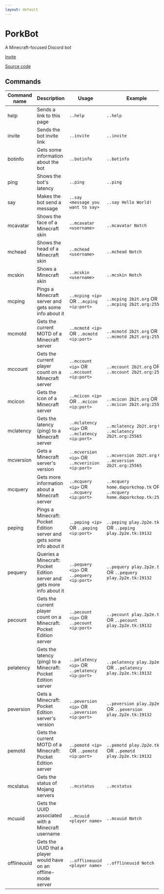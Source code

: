 ```yaml
---
layout: default
---
```


# PorkBot
A Minecraft-focused Discord bot

[Invite](https://discordapp.com/oauth2/authorize?client_id=287894637165936640&scope=bot&permissions=67226625&redirect_uri=http://www.daporkchop.tk/porkbot)

[Source code](https://github.com/DaMatrix/PorkBot)

## Commands

| Command name | Description                                                            | Usage                                          | Example                                                                | Note                                                          |
|--------------|------------------------------------------------------------------------|------------------------------------------------|------------------------------------------------------------------------|---------------------------------------------------------------|
| help         | Sends a link to this page                                              | `..help`                                       | `..help`                                                               |                                                               |
| invite       | Sends the bot invite link                                              | `..invite`                                     | `..invite`                                                             |                                                               |
| botinfo      | Gets some information about the bot                                    | `..botinfo`                                    | `..botinfo`                                                            |                                                               |
| ping         | Shows the bot's latency                                                | `..ping`                                       | `..ping`                                                               |                                                               |
| say          | Makes the bot send a message                                           | `..say <message you want to say>`              | `..say Hello World!`                                                   |                                                               |
| mcavatar     | Shows the face of a Minecraft skin                                     | `..mcavatar <username>`                        | `..mcavatar Notch`                                                     | Also works with UUID instead of username                      |
| mchead       | Shows the head of a Minecraft skin                                     | `..mchead <username>`                          | `..mchead Notch`                                                       | Also works with UUID instead of username                      |
| mcskin       | Shows a Minecraft skin                                                 | `..mcskin <username>`                          | `..mcskin Notch`                                                       | Also works with UUID instead of username                      |
| mcping       | Pings a Minecraft server and gets some info about it                   | `..mcping <ip>` OR `..mcping <ip:port>`        | `..mcping 2b2t.org` OR `..mcping 2b2t.org:25565`                       |                                                               |
| mcmotd       | Gets the current MOTD of a Minecraft server                            | `..mcmotd <ip>` OR `..mcmotd <ip:port>`        | `..mcmotd 2b2t.org` OR `..mcmotd 2b2t.org:25565`                       |                                                               |
| mccount      | Gets the current player count on a Minecraft server                    | `..mccount <ip>` OR `..mccount <ip:port>`      | `..mccount 2b2t.org` OR `..mccount 2b2t.org:25565`                     |                                                               |
| mcicon       | Gets the icon of a Minecraft server                                    | `..mcicon <ip>` OR `..mcicon <ip:port>`        | `..mcicon 2b2t.org` OR `..mcicon 2b2t.org:25565`                       |                                                               |
| mclatency    | Gets the latency (ping) to a Minecraft server                          | `..mclatency <ip>` OR `..mclatency <ip:port>`  | `..mclatency 2b2t.org` OR `..mclatency 2b2t.org:25565`                 |                                                               |
| mcversion    | Gets a Minecraft server's version                                      | `..mcversion <ip>` OR `..mcverision <ip:port>` | `..mcversion 2b2t.org` OR `..mcversion 2b2t.org:25565`                 | Returns protocol version number too                           |
| mcquery      | Gets more information about a Minecraft server                         | `..mcquery <ip>` OR `..mcquery <ip:port>`      | `..mcquery home.daporkchop.tk` OR `..mcquery home.daporkchop.tk:25565` | Only works if `enable-query` is `true` in `server.properties` |
| peping       | Pings a Minecraft: Pocket Edition server and gets some info about it   | `..peping <ip>` OR `..peping <ip:port>`        | `..peping play.2p2e.tk` OR `..peping play.2p2e.tk:19132`               |                                                               |
| pequery      | Queries a Minecraft: Pocket Edition server and gets more info about it | `..pequery <ip>` OR `..pequery <ip:port>`      | `..pequery play.2p2e.tk` OR `..pequery play.2p2e.tk:19132`             | Only works if `enable-query` is `true` in `server.properties` |
| pecount      | Gets the current player count on a Minecraft: Pocket Edition server    | `..pecount <ip>` OR `..pecount <ip:port>`      | `..pecount play.2p2e.tk` OR `..pecount play.2p2e.tk:19132`             |                                                               |
| pelatency    | Gets the latency (ping) to a Minecraft: Pocket Edition server          | `..pelatency <ip>` OR `..pelatency <ip:port>`  | `..pelatency play.2p2e.tk` OR `..pelatency play.2p2e.tk:19132`         |                                                               |
| peversion    | Gets a Minecraft: Pocket Edition server's version                      | `..peversion <ip>` OR `..peversion <ip:port>`  | `..peversion play.2p2e.tk` OR `..peversion play.2p2e.tk:19132`         |                                                               |
| pemotd       | Gets the current MOTD of a Minecraft: Pocket Edition server            | `..pemotd <ip>` OR `..pemotd <ip:port>`        | `..pemotd play.2p2e.tk` OR `..pemotd play.2p2e.tk:19132`               |                                                               |
| mcstatus     | Gets the status of Mojang servers                                      | `..mcstatus`                                   | `..mcstatus`                                                           |                                                               |
| mcuuid       | Gets the UUID associated with a Minecraft username                     | `..mcuuid <player name>`                       | `..mcuuid Notch`                                                       |                                                               |
| offlineuuid  | Gets the UUID that a player would have on an offline-mode server       | `..offlineuuid <player name>`                  | `..offlineuuid Notch`                                                  |                                                               |
